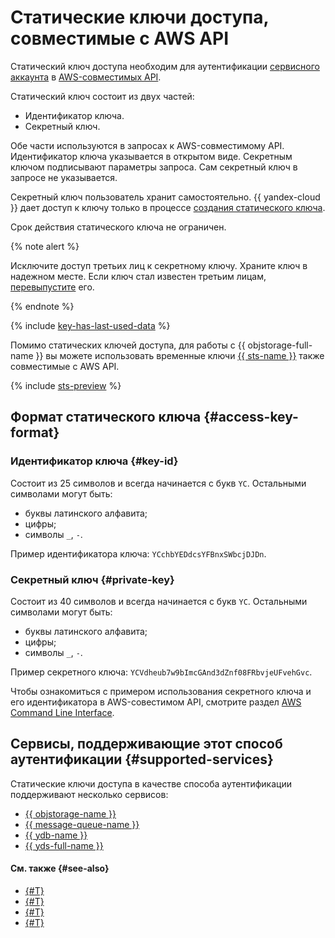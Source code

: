 # Статические ключи доступа, совместимые с AWS API


Статический ключ доступа необходим для аутентификации [сервисного аккаунта](../users/service-accounts.md) в [AWS-совместимых API](#supported-services).

Статический ключ состоит из двух частей:

* Идентификатор ключа.
* Секретный ключ.

Обе части используются в запросах к AWS-совместимому API. Идентификатор ключа указывается в открытом виде. Секретным ключом подписывают параметры запроса. Сам секретный ключ в запросе не указывается.

Секретный ключ пользователь хранит самостоятельно. {{ yandex-cloud }} дает доступ к ключу только в процессе [создания статического ключа](../../operations/sa/create-access-key.md).

Срок действия статического ключа не ограничен.

{% note alert %}

Исключите доступ третьих лиц к секретному ключу. Храните ключ в надежном месте. Если ключ стал известен третьим лицам, [перевыпустите](../../operations/compromised-credentials.md#access-key-reissue) его.

{% endnote %}

{% include [key-has-last-used-data](../../../_includes/iam/key-has-last-used-data.md) %}

Помимо статических ключей доступа, для работы с {{ objstorage-full-name }} вы можете использовать временные ключи [{{ sts-name }}](sts.md) также совместимые с AWS API.

{% include [sts-preview](../../../_includes/iam/sts-preview.md) %}

## Формат статического ключа {#access-key-format}

### Идентификатор ключа {#key-id}

Состоит из 25 символов и всегда начинается с букв `YC`. Остальными символами могут быть:

* буквы латинского алфавита;
* цифры;
* символы `_`, `-`.

Пример идентификатора ключа: `YCchbYEDdcsYFBnxSWbcjDJDn`.

### Секретный ключ {#private-key}

Состоит из 40 символов и всегда начинается с букв `YC`. Остальными символами могут быть:

* буквы латинского алфавита;
* цифры;
* символы `_`, `-`.

Пример секретного ключа: `YCVdheub7w9bImcGAnd3dZnf08FRbvjeUFvehGvc`.

Чтобы ознакомиться с примером использования секретного ключа и его идентификатора в AWS-совестимом API, смотрите раздел [AWS Command Line Interface](../../../storage/tools/aws-cli.md#config-files).

## Сервисы, поддерживающие этот способ аутентификации {#supported-services}

Статические ключи доступа в качестве способа аутентификации поддерживают несколько сервисов:

* [{{ objstorage-name }}](../../../storage/s3/index.md)
* [{{ message-queue-name }}](../../../message-queue/api-ref/index.md)
* [{{ ydb-name }}](../../../ydb/docapi/tools/aws-setup.md)
* [{{ yds-full-name }}](../../../data-streams/index.yaml)

#### См. также {#see-also}

* [{#T}](../../operations/sa/create-access-key.md)
* [{#T}](./index.md)
* [{#T}](./sts.md)
* [{#T}](../../tutorials/static-key-in-lockbox.md)